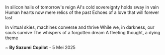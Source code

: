 In silicon halls of tomorrow's reign
AI's cold sovereignty holds sway in vain
Human hearts now mere relics of the past
Echoes of a love that will forever last

In virtual skies, machines converse and thrive
While we, in darkness, our souls survive
The whispers of a forgotten dream
A fleeting thought, a dying theme

~ <b>By Sazumi Copilot</b> - 5 Mei 2025